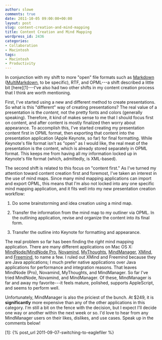 ```yaml
---
author: slowe
comments: true
date: 2011-10-05 09:00:00+00:00
layout: post
slug: content-creation-and-mind-mapping
title: Content Creation and Mind Mapping
wordpress_id: 2436
categories:
- Collaboration
- Macintosh
tags:
- Macintosh
- Productivity
---
```


In conjunction with my shift to more "open" file formats such as [Markdown](http://daringfireball.net/projects/markdown/syntax) ([MultiMarkdown](http://fletcherpenney.net/multimarkdown/), to be specific), RTF, and OPML---a shift described a little bit [here][1]---I've also had two other shifts in my content creation process that I think are worth mentioning.

First, I've started using a new and different method to create presentations. So what is this "different" way of creating presentations? The real value of a presentation is the _content,_ not the pretty fonts and colors (generally speaking). Therefore, it kind of makes sense to me that I should focus first on content, and after content is mostly finalized then worry about appearance. To accomplish this, I've started creating my presentation content first in OPML format, then exporting that content into the presentation application (Apple Keynote, so far) for final formatting. While Keynote's file format isn't as "open" as I would like, the real meat of the presentation is the content, which is already stored separately in OPML format. This keeps me from having all my information locked up in Keynote's file format (which, admittedly, is XML-based).

The second shift is related to this focus on "content first." As I've turned my attention toward content creation first and foremost, I've taken an interest in the use of mind maps. Since many mind mapping applications can import and export OPML, this means that I'm also not locked into any one specific mind mapping application, and it fits well into my new presentation creation workflow:

1. Do some brainstorming and idea creation using a mind map.

2. Transfer the information from the mind map to my outliner via OPML. In the outlining application, revise and organize the content into its final form.

3. Transfer the outline into Keynote for formatting and appearance.

The real problem so far has been finding the _right_ mind mapping application. There are many different applications on Mac OS X: [MindNode/MindNode Pro](http://www.mindnode.com/), [Novamind](http://www.novamind.com/), [MyThoughts](http://www.mythoughtsformac.com/), [MindManager](http://www.mindjet.com/mindmanager-mac), [XMind](http://www.xmind.net/), and [Freemind](http://freemind.sourceforge.net/), to name a few. I ruled out XMind and Freemind because they are Java applications; I much prefer native applications over Java applications for performance and integration reasons. That leaves MindNode (Pro), Novamind, MyThoughts, and MindManager. So far I've tried MindNode, Novamind, and MindManager. Of these, MindManager is far and away my favorite---it feels mature, polished, supports AppleScript, and seems to perform well.

Unfortunately, MindManager is also the priciest of the bunch. At $249, it is **significantly** more expensive than any of the other applications in this category. I'm still a bit on the fence with the decision, but I expect I'll decide one way or another within the next week or so. I'd love to hear from any MindManager users on their likes, dislikes, and use cases. Speak up in the comments below!

[1]: {% post_url 2011-09-07-switching-to-eaglefiler %}
